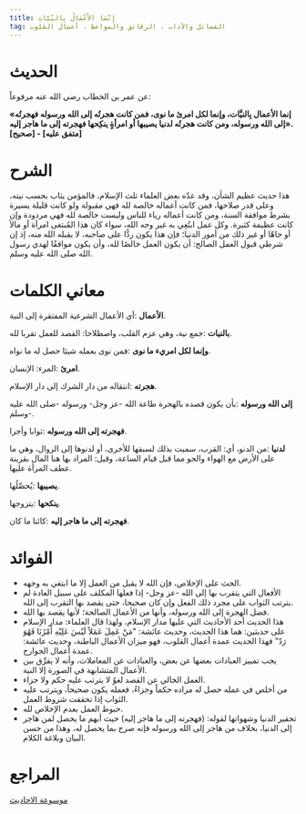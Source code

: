 ```yaml
---
title: إِنَّمَا الأَعْمَالُ بِالنِّيَّاتِ
tag: الفضائل والآداب . الرقائق والمواعظ . أعمال القلوب 
---
```

# الحديث

<Box>

   عن عمر بن الخطاب رضي الله عنه مرفوعاً:

  **«إنما الأعمال بِالنيَّات، وإنما لكل امرئ ما نوى، فمن كانت هجرتُه إلى الله ورسوله فهجرتُه إلى الله ورسوله، ومن كانت هجرتُه لدنيا يصيبها أو امرأةٍ ينكِحها فهجرته إلى ما هاجر إليه».  
  [صحيح] - [متفق عليه]**

</Box>

# الشرح

<Box>
  هذا حديث عظيم الشأن، وقد عدّه بعض العلماء ثلث الإسلام، فالمؤمن يثاب بحسب نيته، وعلى قدر صلاحها، فمن كانت أعماله خالصة لله فهي مقبولة ولو كانت قليلة يسيرة بشرط موافقة السنة، ومن كانت أعماله رياء للناس وليست خالصة لله فهي مردودة وإن كانت عظيمة كثيرة. وكل عمل ابتُغِي به غير وجه الله، سواء كان هذا المُبتغى امرأة أو مالأ أو جاهًا أو غير ذلك من أمور الدنيا؛ فإن هذا يكون ردًّا على صاحبه، لا يقبله الله منه، إذ إن شرطي قبول العمل الصالح: أن يكون العمل خالصًا لله، وأن يكون موافقًا لهدي رسول الله صلى الله عليه وسلم.
</Box>

# معاني الكلمات

<Box>

  **الأعمال** :أي الأعمال الشرعية المفتقرة إلى النية.

**بالنيات** :جمع نية، وهي عزم القلب، واصطلاحا: القصد للعمل تقربا لله.

**وإنما لكل امريء ما نوى** :فمن نوى بعمله شيئا حصل له ما نواه.

**امرئ** :المرء: الإنسان.

**هجرته** :انتقاله من دار الشرك إلى دار الإسلام.

**إلى الله ورسوله** :بأن يكون قصده بالهجرة طاعة الله -عز وجل- ورسوله -صلى الله عليه وسلم-.

**فهجرته إلى الله ورسوله** :ثوابا وأجرا.

**لدنيا** :من الدنو، أي: القرب، سميت بذلك لسبقها للأخرى، أو لدنوها إلى الزوال، وهي ما على الأرض مع الهواء والجو مما قبل قيام الساعة، وقيل: المراد بها هنا المال بقرينة عطف المرأة عليها.

**يصيبها** :يُحصِّلُها.

**ينكحها** :يتزوجها.

**فهجرته إلى ما هاجر إليه** :كائنا ما كان. 

</Box>

# الفوائد

<Box>

  * الحث على الإخلاص، فإن الله لا يقبل من العمل إلا ما ابتغي به وجهه. 
* الأفعال التي يتقرب بها إلى الله -عز وجل- إذا فعلها المكلف على سبيل العادة لم يترتب الثواب على مجرد ذلك الفعل وإن كان صحيحا، حتى يقصد بها التقرب إلى الله. 
* فضل الهجرة إلى الله ورسوله، وأنها من الأعمال الصالحة؛ لأنها يقصد بها الله. 
* هذا الحديث أحد الأحاديث التي عليها مدار الإسلام، ولهذا قال العلماء: مدار الإسلام على حديثين: هما هذا الحديث، وحديث عائشة: "مَنْ عَمِلَ عَمَلاً لَيْسَ عَلِيْهِ أَمْرُنَا فَهُوَ رَدّ" فهذا الحديث عمدة أعمال القلوب، فهو ميزان الأعمال الباطنة، وحديث عائشة: عمدة أعمال الجوارح. 
* يجب تمييز العبادات بعضها عن بعض، والعبادات عن المعاملات، وأنه لا يفرِّق بين الأعمال المتشابهة في الصورة إلا النية. 
* العمل الخالي عن القصد لغوٌ لا يترتب عليه حكم ولا جزاء. 
* من أخلص في عمله حصل له مراده حكماً وجزاءً، فعمله يكون صحيحاً، ويترتب عليه الثواب إذا تحققت شروط العمل. 
* حبوط العمل بعدم الإخلاص لله. 
* تحقير الدنيا وشهواتها لقوله: (فهجرته إلى ما هاجر إليه) حيث أبهم ما يحصل لمن هاجر إلى الدنيا، بخلاف من هاجر إلى الله ورسوله فإنه صرح بما يحصل له، وهذا من حسن البيان وبلاغة الكلام.
</Box>

# المراجع

<Sources>

   [موسوعة الاحاديث](https://hadeethenc.com/ar/browse/hadith/4560#:~:text=%D8%A7%D9%86%D9%85%D8%A7%20%D8%A7%D9%84%D8%A7%D8%B9%D9%85%D8%A7%D9%84%20%D8%A8%D8%A7%D9%84%D9%86%D9%8A%D8%A7%D8%AA)
   
</Sources>